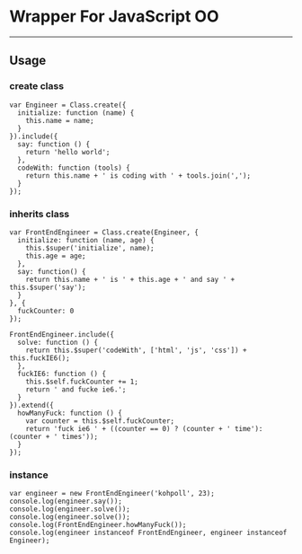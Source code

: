 # Wrapper For JavaScript OO

--- 

## Usage

### create class

    var Engineer = Class.create({
      initialize: function (name) {
        this.name = name;
      }
    }).include({
      say: function () {
        return 'hello world';
      },
      codeWith: function (tools) {
        return this.name + ' is coding with ' + tools.join(','); 
      }
    });

### inherits class

    var FrontEndEngineer = Class.create(Engineer, {
      initialize: function (name, age) {
        this.$super('initialize', name);
        this.age = age;
      },
      say: function() {
        return this.name + ' is ' + this.age + ' and say ' + this.$super('say');
      }
    }, {
      fuckCounter: 0
    });

    FrontEndEngineer.include({
      solve: function () {
        return this.$super('codeWith', ['html', 'js', 'css']) + this.fuckIE6(); 
      },
      fuckIE6: function () {
        this.$self.fuckCounter += 1;
        return ' and fucke ie6.';
      }
    }).extend({
      howManyFuck: function () {
        var counter = this.$self.fuckCounter;
        return 'fuck ie6 ' + ((counter == 0) ? (counter + ' time'): (counter + ' times'));
      }
    });

### instance

    var engineer = new FrontEndEngineer('kohpoll', 23);
    console.log(engineer.say());
    console.log(engineer.solve());
    console.log(engineer.solve());
    console.log(FrontEndEngineer.howManyFuck());
    console.log(engineer instanceof FrontEndEngineer, engineer instanceof Engineer);
